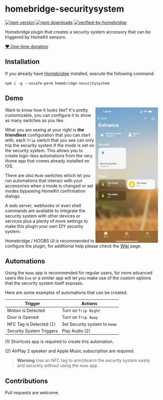 # homebridge-securitysystem

[![npm version](https://badgen.net/npm/v/homebridge-securitysystem)](https://www.npmjs.com/package/homebridge-securitysystem)
[![npm downloads](https://badgen.net/npm/dt/homebridge-securitysystem)](https://www.npmjs.com/package/homebridge-securitysystem)
[![verified-by-homebridge](https://badgen.net/badge/homebridge/verified/purple)](https://github.com/homebridge/homebridge/wiki/Verified-Plugins)

Homebridge plugin that creates a security system accessory that can be triggered by HomeKit sensors.

[❤️ One-time donation](https://paypal.me/miguelripoll23)

## Installation

If you already have [Homebridge](https://github.com/homebridge/homebridge) installed, execute the following command:

`npm i -g --unsafe-perm homebridge-securitysystem`

## Demo

<div align="left">
  <img align="right" width="206" height="445" src="./.github/demo.jpg">
  <p>Want to know how it looks like? It's pretty customizable, you can configure it to show as many switches as you like.</p>
  <p>What you are seeing at your right is <b>the friendliest</b> configuration that you can start with, each <code>Trip</code> switch that you see can only trip the security system if the mode is set on the security system. This allows you to create logic-less automations from the very Home app that comes already installed on iOS.</p>
  <p>There are also <code>Mode</code> switches which let you run automations that interact with your accessories when a mode is changed or set modes bypassing HomeKit confirmation dialogs.</p>
  <p>A web server, webhooks or even shell commands are available to integrate the security system with other devices or services plus a plenty of more settings to make this plugin your own DIY security system.</p>
  <p>Homebridge / HOOBS UI is recommended to configure the plugin, for additional help please check the <a href="https://github.com/MiguelRipoll23/homebridge-securitysystem/wiki">Wiki</a> page.</p>
</div>

## Automations

Using the `Home` app is recommended for regular users, for more advanced users the `Eve` or a similar app will let you make use of the custom options that the security system itself exposes.

Here are some examples of automations that can be created:

| Trigger                  | Actions                       |
| ------------------------ | ----------------------------- |
| Motion is Detected       | Turn on `Trip Night`          |
| Door is Opened           | Turn on `Trip Away`           |
| NFC Tag is Detected (1)  | Set Security system to `Home` |
| Security System Triggers | Play Audio (2)                |

(1) Shortcuts app is required to create this automation.

(2) AirPlay 2 speaker and Apple Music subscription are required.

> **Warning**
> Use an NFC tag to arm/disarm the security system easily and securely without using the `Home` app.

## Contributions

Pull requests are welcome.
